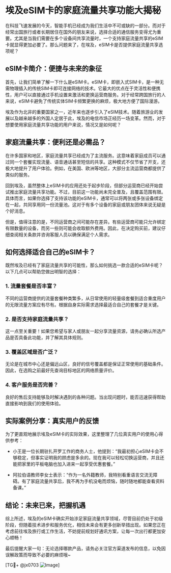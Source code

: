 # 埃及eSIM卡的家庭流量共享功能大揭秘

在科技飞速发展的今天，智能手机已经成为我们生活中不可或缺的一部分。而对于经常出国旅行或者长期居住在国外的朋友来说，选择合适的通信服务变得尤为重要。尤其是当我们需要在多个设备间共享流量时，一个支持家庭流量共享的eSIM卡就显得更加必要了。那么问题来了，在埃及，eSIM卡是否提供家庭流量共享选项呢？

## eSIM卡简介：便捷与未来的象征

首先，让我们简单了解一下什么是eSIM卡。eSIM卡，即嵌入式SIM卡，是一种无需物理插入的传统SIM卡即可连接网络的技术。它最大的优点在于灵活性和便携性，用户可以直接通过手机设置来激活和更换运营商服务。对于经常跨国旅行的人来说，eSIM卡避免了传统实体SIM卡频繁更换的麻烦，极大地方便了国际漫游。

埃及作为北非的重要国家之一，近年来也逐步引入了eSIM技术。随着旅游业的发展以及越来越多的外国人定居于此，埃及的电信市场正经历一场变革。然而，对于想要使用家庭流量共享功能的用户来说，情况又是如何呢？

## 家庭流量共享：便利还是必需品？

在许多国家和地区，家庭流量共享已经成为了主流服务。这意味着家庭成员可以通过同一个套餐实现流量、语音通话甚至短信的共享。这种模式不仅节省了开支，还极大地提升了用户体验。例如，在美国、欧洲等地区，大部分主流运营商都提供了类似的服务。

回到埃及，虽然整体上eSIM卡的应用还处于起步阶段，但部分运营商已经开始尝试推出家庭流量共享功能。不过，目前这一功能尚未完全普及，且覆盖范围有限。具体而言，如果你选择了支持该功能的eSIM卡，通常可以将两张或多张设备绑定在一起，共同享用同一份流量池。这对于有多个设备的家庭或朋友团体来说无疑是个好消息。

但是，值得注意的是，不同运营商之间可能存在差异。有些运营商可能只允许绑定有限数量的设备，而另一些则可能会收取额外费用。因此，在决定购买前，建议仔细查阅相关条款并咨询客服人员以确保满足个人需求。

## 如何选择适合自己的eSIM卡？

既然埃及已经有了家庭流量共享的可能性，那么如何挑选一款合适的eSIM卡呢？以下几点可以帮助您做出明智的选择：

### 1. 流量套餐是否丰富？
不同的运营商提供的流量套餐种类繁多，从日常使用的轻量级套餐到适合重度用户的无限流量方案应有尽有。根据自身实际需求选择最适合自己的套餐才是关键。

### 2. 是否支持家庭流量共享？
这一点至关重要！如果您希望与家人或朋友一起分享流量资源，请务必确认所选产品是否具备此功能，并了解其具体规则。

### 3. 覆盖区域是否广泛？
无论是在城市中心还是偏远山区，良好的信号覆盖都是保证正常使用的基础条件。因此，在选购之前最好先查询目标地区的网络质量评价。

### 4. 客户服务是否完善？
良好的售后支持能够及时解决遇到的各种问题。当出现问题时，能否迅速获得帮助直接影响到我们的使用体验。

## 实际案例分享：真实用户的反馈

为了更直观地展示埃及eSIM卡的实际效果，这里整理了几位真实用户的使用心得供参考：

- 小王是一位长期驻扎开罗工作的商务人士，他提到：“我最初担心eSIM卡会不够稳定，但事实证明我的顾虑是多余的。现在我可以轻松切换运营商，并且还能把家里的平板电脑也加入进来一起享受优惠套餐。”

- 阿拉伯语教师李女士表示：“作为一名外籍教师，我特别看重语言交流无障碍。有了家庭流量共享后，我不再为手机没电而烦恼，随时随地都能查看资料备课。”

## 结论：未来已来，把握机遇

综上所述，埃及的eSIM卡确实开始涉足家庭流量共享领域，尽管目前仍处于初级阶段，但随着技术进步和服务优化，相信未来会有更多创新举措出现。如果您正在考虑前往埃及旅行或工作生活，不妨提前规划好通讯方案，让每一次出行都更加安心顺畅！

最后提醒大家一句：无论选择哪款产品，请务必关注官方渠道发布的信息，以免因误解政策而导致不必要的麻烦哦~

[TG💪+ @jx0703 ![Image](https://github.com/user-attachments/assets/dbca1d08-cadb-493c-b0ec-ad6f7a83f270)]